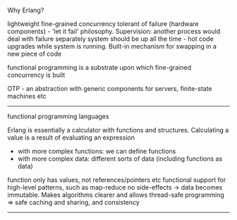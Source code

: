 Why Erlang?

lightweight fine-grained concurrency
tolerant of failure (hardware components) - 'let it fail' philosophy. Supervision: another process would deal with failure separately
system should be up all the time - hot code upgrades while system is running. Built-in mechanism for swapping in a new piece of code

functional programming is a substrate upon which fine-grained concurrency is built

OTP - an abstraction with generic components for servers, finite-state machines etc

--------------

functional programming languages

Erlang is essentially a calculator with functions and structures. Calculating a value is a result of evaluating an expression
- with more complex functions: we can define functions
- with more complex data: different sorts of data (including functions as data)

function only has values, not references/pointers etc
functional support for high-level patterns, such as map-reduce
no side-effects -> data becomes immutable. Makes algorithms clearer and allows thread-safe programming => safe caching and sharing, and consistency

--------------
